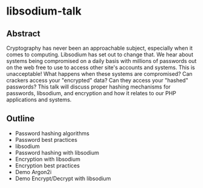 # libsodium-talk

## Abstract
Cryptography has never been an approachable subject, especially when it comes to computing. Libsodium has set out to change that.
We hear about systems being compromised on a daily basis with millions of passwords out on the web free to use
to access other site's accounts and systems. This is unacceptable! What happens when these systems are compromised?
Can crackers access your "encrypted" data? Can they access your "hashed" passwords? This talk will discuss proper
hashing mechanisms for passwords, libsodium, and encryption and how it relates to our PHP applications and systems.

## Outline
* Password hashing algorithms
* Password best practices
* libsodium
* Password hashing with libsodium
* Encryption with libsodium
* Encryption best practices
* Demo Argon2i
* Demo Encrypt/Decrypt with libsodium
